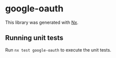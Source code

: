 # google-oauth

This library was generated with [Nx](https://nx.dev).

## Running unit tests

Run `nx test google-oauth` to execute the unit tests.
